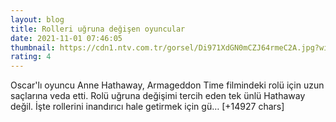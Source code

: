 ```yaml
--- 
layout: blog
title: Rolleri uğruna değişen oyuncular
date: 2021-11-01 07:46:05
thumbnail: https://cdn1.ntv.com.tr/gorsel/Di971XdGN0mCZJ64rmeC2A.jpg?width=1080&mode=crop&scale=both
rating: 4
---
```

Oscar'lı oyuncu Anne Hathaway, Armageddon Time filmindeki rolü için uzun saçlarına veda etti. Rolü uğruna değişimi tercih eden tek ünlü Hathaway değil. İşte rollerini inandırıcı hale getirmek için gü… [+14927 chars]